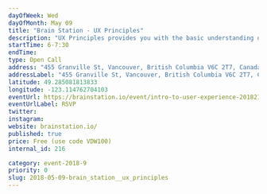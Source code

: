 ```yaml
---
dayOfWeek: Wed
dayOfMonth: May 09
title: "Brain Station - UX Principles"
description: "UX Principles provides you with the basic understanding of the UX Design process, essential skills of a UX Designer, and how they use strategies like Design Thinking and Human-Centred Design when designing digital products. <br> <br> We’ll discuss how UX Designers work independently and alongside technical teammates, and review the day-to-day work of a UX Designer."
startTime: 6-7:30
endTime: 
type: Open Call
address: "455 Granville St, Vancouver, British Columbia V6C 2T7, Canada, Vancouver, BC, Canada"
addressLabel: "455 Granville St, Vancouver, British Columbia V6C 2T7, Canada"
latitude: 49.285081813833
longitude: -123.114762704103
eventUrl: https://brainstation.io/event/intro-to-user-experience-2018217113
eventUrlLabel: RSVP
twitter: 
instagram: 
website: brainstation.io/
published: true
price: Free (use code VDW100)
internal_id: 216

category: event-2018-9
priority: 0
slug: 2018-05-09-brain_station__ux_principles
---
```

